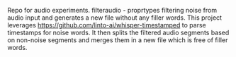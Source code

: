 Repo for audio experiments.
filteraudio - proprtypes filtering noise from audio input and generates a new file without any filler words. This project leverages https://github.com/linto-ai/whisper-timestamped to parse timestamps for noise words. It then splits the filtered audio segments based on non-noise segments and merges them in a new file which is free of filler words.
